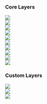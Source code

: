 ### Core Layers

<div>
  <div class="thumb">
    <div class="bg-black" data-title="Meteorites Landings" data-name="IconLayer">
      <a href="#/examples/core-layers/icon-layer">
        <img src="images/demo-thumb-icon.jpg" />
      </a>
    </div>
  </div>
  <div class="thumb">
    <div class="bg-black" data-title="Flights at Heathrow" data-name="LineLayer">
      <a href="#/examples/core-layers/line-layer">
        <img src="images/demo-thumb-line.jpg" />
      </a>
      </div>
  </div>
  <div class="thumb">
    <div class="bg-black" data-title="Road Safety in UK" data-name="HexagonLayer">
      <a href="#/examples/core-layers/hexagon-layer">
        <img src="images/demo-thumb-heatmap.jpg" />
      </a>
      </div>
  </div>
  <div class="thumb">
    <div data-title="Vancouver Property Value" data-name="GeoJsonLayer">
      <a href="#/examples/core-layers/geojson-layer-polygons">
        <img src="images/demo-thumb-geojson.jpg" />
      </a>
    </div>
  </div>
  <div class="thumb">
    <div class="bg-black" data-title="Access Public Transit in California" data-name="ScreenGridLayer">
      <a href="#/examples/core-layers/screen-grid-layer">
        <img src="images/demo-thumb-screengrid.jpg" />
      </a>
    </div>
  </div>
  <div class="thumb">
    <div data-title="US County-to-County Migration" data-name="ArcLayer">
      <a href="#/examples/core-layers/arc-layer">
        <img src="images/demo-thumb-arc.jpg" />
      </a>
    </div>
  </div>
  <div class="thumb">
    <div data-title="Every Person in NYC" data-name="ScatterplotLayer">
      <a href="#/examples/core-layers/scatterplot-layer">
        <img src="images/demo-thumb-scatterplot.jpg" />
      </a>
    </div>
  </div>
  <div class="thumb">
    <div data-title="3D Indoor Scan" data-name="PointCloudLayer">
      <a href="#/examples/core-layers/point-cloud-layer">
        <img src="images/demo-thumb-point-cloud.jpg" />
      </a>
    </div>
  </div>
  <div class="thumb">
    <div class="bg-black" data-title="Twitter Tag Cloud" data-name="TextLayer">
      <a href="#/examples/core-layers/text-layer">
        <img src="images/demo-thumb-text.jpg" />
      </a>
    </div>
  </div>
  <div class="thumb">
    <div class="bg-black" data-title="Highway Safety in US" data-name="GeoJsonLayer">
      <a href="#/examples/core-layers/geojson-layer-paths">
        <img src="images/demo-thumb-highway.jpg" />
      </a>
    </div>
  </div>
</div>

### Custom Layers

<div>
  <div class="thumb">
    <div data-title="US County-to-County Migration" data-name="BrushingLayer">
      <a href="#/examples/custom-layers/brushing-layer">
        <img src="images/demo-thumb-brushing.jpg" />
      </a>
    </div>
  </div>
  <div class="thumb">
    <div class="bg-black" data-title="Taxi Trips in NYC" data-name="TripsLayer">
      <a href="#/examples/custom-layers/trip-routes">
        <img src="images/demo-thumb-trip.jpg" />
      </a>
      </div>
  </div>
  <div class="thumb">
    <div data-title="3D Surface Explorer" data-name="PlotLayer">
      <a href="#/examples/custom-layers/3d-surface-explorer">
        <img src="images/demo-thumb-plot.jpg" />
      </a>
      </div>
  </div>
</div>
